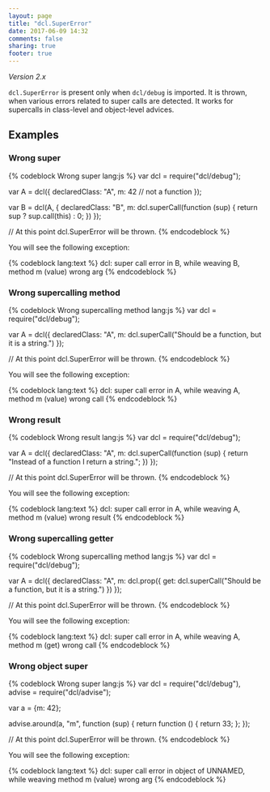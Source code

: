 ```yaml
---
layout: page
title: "dcl.SuperError"
date: 2017-06-09 14:32
comments: false
sharing: true
footer: true
---
```


*Version 2.x*

`dcl.SuperError` is present only when `dcl/debug` is imported. It is thrown, when various errors related to super calls are detected. It works for supercalls in class-level and object-level advices.

## Examples

### Wrong super

{% codeblock Wrong super lang:js %}
var dcl = require("dcl/debug");

var A = dcl({
  declaredClass: "A",
  m: 42 // not a function
});

var B = dcl(A, {
  declaredClass: "B",
  m: dcl.superCall(function (sup) {
    return sup ? sup.call(this) : 0;
  })
});

// At this point dcl.SuperError will be thrown.
{% endcodeblock %}

You will see the following exception:

{% codeblock lang:text %}
dcl: super call error in B, while weaving B, method m (value) wrong arg
{% endcodeblock %}

### Wrong supercalling method

{% codeblock Wrong supercalling method lang:js %}
var dcl = require("dcl/debug");

var A = dcl({
  declaredClass: "A",
  m: dcl.superCall("Should be a function, but it is a string.")
});

// At this point dcl.SuperError will be thrown.
{% endcodeblock %}

You will see the following exception:

{% codeblock lang:text %}
dcl: super call error in A, while weaving A, method m (value) wrong call
{% endcodeblock %}

### Wrong result

{% codeblock Wrong result lang:js %}
var dcl = require("dcl/debug");

var A = dcl({
  declaredClass: "A",
  m: dcl.superCall(function (sup) {
    return "Instead of a function I return a string.";
  })
});

// At this point dcl.SuperError will be thrown.
{% endcodeblock %}

You will see the following exception:

{% codeblock lang:text %}
dcl: super call error in A, while weaving A, method m (value) wrong result
{% endcodeblock %}

### Wrong supercalling getter

{% codeblock Wrong supercalling method lang:js %}
var dcl = require("dcl/debug");

var A = dcl({
  declaredClass: "A",
  m: dcl.prop({
    get: dcl.superCall("Should be a function, but it is a string.")
  })
});

// At this point dcl.SuperError will be thrown.
{% endcodeblock %}

You will see the following exception:

{% codeblock lang:text %}
dcl: super call error in A, while weaving A, method m (get) wrong call
{% endcodeblock %}

### Wrong object super

{% codeblock Wrong super lang:js %}
var dcl = require("dcl/debug"),
  advise = require("dcl/advise");

var a = {m: 42};

advise.around(a, "m", function (sup) {
  return function () { return 33; };
});

// At this point dcl.SuperError will be thrown.
{% endcodeblock %}

You will see the following exception:

{% codeblock lang:text %}
dcl: super call error in object of UNNAMED, while weaving method m (value) wrong arg
{% endcodeblock %}
